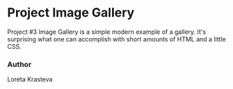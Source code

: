 # Project Image Gallery

Project #3 Image Gallery is a simple modern example of a gallery. It's surprising what one can accomplish with short amounts of HTML and a little CSS.

### Author
Loreta Krasteva
